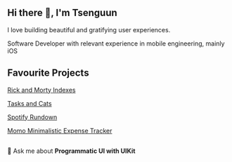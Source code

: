 <h2 align="left">Hi there 👋, I'm Tsenguun</h2>

<alt-h5 align="left">I love building beautiful and gratifying user experiences.</alt-h5>

Software Developer with relevant experience in mobile engineering, mainly iOS

<h2>Favourite Projects</h2>

[Rick and Morty Indexes](https://github.com/smokycoffee/Rick-and-Morty-Index)

[Tasks and Cats](https://tasksandcats.netlify.app/)

[Spotify Rundown](https://spotify-rundown.herokuapp.com/)

[Momo Minimalistic Expense Tracker](https://github.com/smokycoffee/Momo)

<h2></h2>


💬 Ask me about **Programmatic UI with UIKit**

